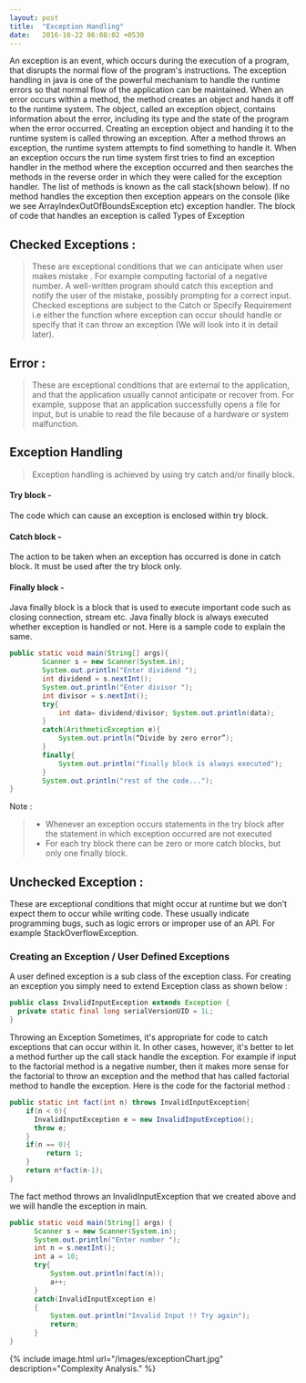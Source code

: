 ```yaml
---
layout: post
title:  "Exception Handling"
date:   2016-10-22 06:08:02 +0530
---
```




An exception is an event, which occurs during the execution of a program, that
disrupts the normal flow of the program's instructions. The exception handling in java is one of the powerful mechanism to handle the runtime errors so that normal
flow of the application can be maintained.
When an error occurs within a method, the method creates an object and hands it off to the runtime system. The object, called an exception object, contains
information about the error, including its type and the state of the program when
the error occurred. Creating an exception object and handing it to the runtime
system is called throwing an exception.
After a method throws an exception, the runtime system attempts to find
something to handle it.
When an exception occurs the run time system first tries to find
an exception handler in the method where the exception occurred and then
searches the methods in the reverse order in which they were called for the
exception handler. The list of methods is known as the call stack(shown below). If no method handles the exception then exception appears on the console (like we
see ArrayIndexOutOfBoundsException etc)
 exception handler.
The block of code that handles an exception is called
 Types of Exception
## Checked Exceptions :
> These are exceptional conditions that we can
anticipate when user makes mistake . For example computing factorial of a
negative number. A well-written program should catch this exception and
notify the user of the mistake, possibly prompting for a correct input. Checked
exceptions are subject to the Catch or Specify Requirement i.e either the
function where exception can occur should handle or specify that it can throw
an exception (We will look into it in detail later).

## Error :
> These are exceptional conditions that are external to the application, and that the application usually cannot anticipate or recover from. For example, suppose that an application successfully opens a file for input, but is unable to read the file because of a hardware or system malfunction.

## Exception Handling
> Exception handling is achieved by using try catch and/or finally block.
#### Try block -
The code which can cause an exception is enclosed within try block.
#### Catch block -
The action to be taken when an exception has occurred is done in catch block. It must be used after the try block only.
#### Finally block -
Java finally block is a block that is used to execute important code such as closing connection, stream etc. Java finally block is always executed whether exception is handled or not.
Here is a sample code to explain the same.
~~~java
public static void main(String[] args){
        Scanner s = new Scanner(System.in);
        System.out.println("Enter dividend ");
        int dividend = s.nextInt();
        System.out.println("Enter divisor ");
        int divisor = s.nextInt();
        try{
            int data= dividend/divisor; System.out.println(data);
        }
        catch(ArithmeticException e){
            System.out.println(“Divide by zero error”);
        }
        finally{
            System.out.println("finally block is always executed");
        }
        System.out.println("rest of the code...");
}
~~~
Note :
> * Whenever an exception occurs statements in the try block after the
statement in which exception occurred are not executed
> * For each try block there can be zero or more catch blocks, but only one finally block.

 ## Unchecked Exception :
 These are exceptional conditions that might occur at
 runtime but we don’t expect them to occur while writing code. These usually
 indicate programming bugs, such as logic errors or improper use of an API.
 For example StackOverflowException.

### Creating an Exception / User Defined Exceptions
A user defined exception is a sub class of the exception class. For creating an exception you simply need to extend Exception class as shown below :
~~~java
public class InvalidInputException extends Exception {
  private static final long serialVersionUID = 1L;
}
~~~
Throwing an Exception
Sometimes, it's appropriate for code to catch exceptions that can occur within it. In other cases, however, it's better to let a method further up the call stack handle the exception. For example if input to the factorial method is a negative number, then it makes more sense for the factorial to throw an exception and the method that has called factorial method to handle the exception.
Here is the code for the factorial method :
~~~java
public static int fact(int n) throws InvalidInputException{
    if(n < 0){
      InvalidInputException e = new InvalidInputException();
      throw e;
    }
    if(n == 0){
         return 1;
    }
    return n*fact(n-1);
}
~~~
The fact method throws an InvalidInputException that we created above and we will handle the exception in main.
~~~java
public static void main(String[] args) {
      Scanner s = new Scanner(System.in);
      System.out.println("Enter number ");
      int n = s.nextInt();
      int a = 10;
      try{
          System.out.println(fact(n));
          a++;
      }
      catch(InvalidInputException e)
      {
          System.out.println("Invalid Input !! Try again");
          return;
      }
}
~~~
{% include image.html url="/images/exceptionChart.jpg" description="Complexity Analysis." %}
